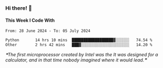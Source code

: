 ### Hi there! 👋

#### This Week I Code With
<!--START_SECTION:waka-->

```txt
From: 28 June 2024 - To: 05 July 2024

Python       14 hrs 10 mins  ██████████████████▓░░░░░░   74.54 %
Other        2 hrs 42 mins   ███▓░░░░░░░░░░░░░░░░░░░░░   14.20 %
```

<!--END_SECTION:waka-->

<!--STARTS_HERE_QUOTE_README-->
<i>❝The first microprocessor created by Intel was the It was designed for a calculator, and in that time nobody imagined where it would lead.❞</i>
<!--ENDS_HERE_QUOTE_README-->
